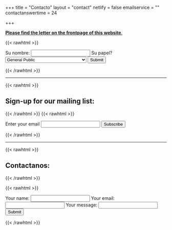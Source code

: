 +++
title = "Contacto"
layout = "contact"
netlify = false
emailservice = ""
contactanswertime = 24

+++

[**Please find the letter on the frontpage of this website**.](https://worlddoctorsalliance.com/)

{{< rawhtml >}}<form id="ajaxForm"
  action="https://getform.io/f/72e0967f-e3ae-46a6-9c11-5da244f57f67"
  method="POST">
  <label>Su nombre:</label>
  <input type="text" name="name" required/>
    <label>Su papel? <select name="role[]" >
      <option value="General public">General Public</option>
      <option value="Doctors nurses scientists dentists">Doctors, nurses, scientists, dentists etc</option>
      <option value="Holistic health practitioners">Holistic health practitioners</option>
    </select></label>
  <button class="button">Submit</button>

  <p id="my-form-status"></p>

</form>{{< /rawhtml >}}

------

{{< rawhtml >}}

<h2>Sign-up for our mailing list: </h2>

{{< /rawhtml >}}
{{< rawhtml >}}

<form
  action="https://buttondown.email/api/emails/embed-subscribe/wda"
  method="post"
  target="popupwindow"
  onsubmit="window.open('https://buttondown.email/wda', 'popupwindow')"
  class="embeddable-buttondown-form">
  <label for="bd-email">Enter your email</label>
  <input type="email" name="email" id="bd-email"></input>
  <input type="hidden" value="1" name="embed"></input>
  <input type="submit" value="Subscribe"></input>
</form>{{< /rawhtml >}}



------

{{< rawhtml >}}

<h2>Contactanos:</h2>

{{< /rawhtml >}}

{{< rawhtml >}}<form id="ajaxForm"
  action="https://getform.io/f/a2d75ba7-916c-406f-9b21-9567ecd325b6"
  method="POST">
  <label>Your name:</label>
  <input type="text" name="name" required/>
  <label>Your email:</label>
  <input type="email" name="email" required>
  <label>Your message:</label>
  <input type="textarea" name="message" required>
  <button class="button">Submit</button>

  <p id="my-form-status"></p>

</form>{{< /rawhtml >}}

<!-- Getform: Place this script at the end of the body tag -->

<script>


```
$("#ajaxForm").submit(function(e){
  e.preventDefault();
  var action = $(this).attr("action");
  $.ajax({
    type: "POST",
    url: action,
    crossDomain: true,
    data: new FormData(this),
    dataType: "json",
    contentType: "multipart/form-data",
    processData: false,
    contentType: false,
    headers: {
      "Accept": "application/json"
    }
  }).done(function() {
     $('.success').addClass('is-active');
  }).fail(function() {
     alert('An error occurred please try again later.')
  });
});
```

</script>